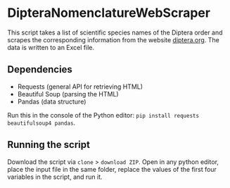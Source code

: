 # DipteraNomenclatureWebScraper
This script takes a list of scientific species names of the Diptera order and scrapes the corresponding information from the website [diptera.org](http://www.diptera.org/). The data is written to an Excel file.

## Dependencies
- Requests (general API for retrieving HTML)
- Beautiful Soup (parsing the HTML)
- Pandas (data structure)

Run this in the console of the Python editor: `pip install requests beautifulsoup4 pandas`.

## Running the script
Download the script via `clone` > `download ZIP`. Open in any python editor, place the input file in the same folder, replace the values of the first four variables in the script, and run it.

